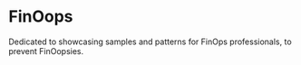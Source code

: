 # FinOops

Dedicated to showcasing samples and patterns for FinOps professionals, to prevent FinOopsies.
